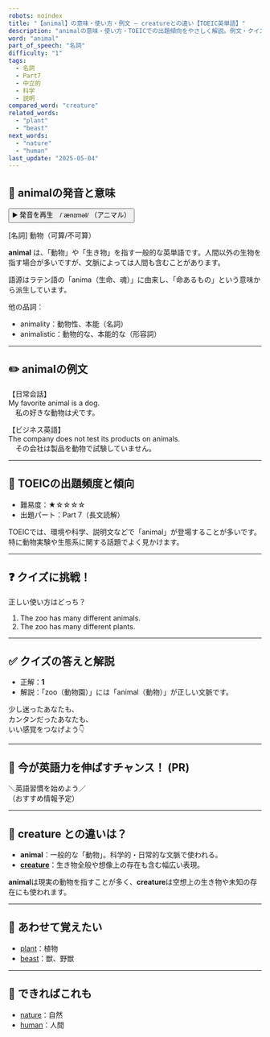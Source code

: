 ```yaml
---
robots: noindex
title: "【animal】の意味・使い方・例文 ― creatureとの違い【TOEIC英単語】"
description: "animalの意味・使い方・TOEICでの出題傾向をやさしく解説。例文・クイズ付きでcreatureとの違いもわかりやすく学べます。"
word: "animal"
part_of_speech: "名詞"
difficulty: "1"
tags:
  - 名詞
  - Part7
  - 中立的
  - 科学
  - 説明
compared_word: "creature"
related_words:
  - "plant"
  - "beast"
next_words:
  - "nature"
  - "human"
last_update: "2025-05-04"
---
```


## 🔰 animalの発音と意味

<button class="play-audio" onclick="playTTS('animal')">
  <span class="play-audio-main">
    ▶️ 発音を再生　/ˈænɪməl/
  </span>
  <span class="play-audio-sub">
    （アニマル）
  </span>
</button>

[名詞] 動物（可算/不可算）

**animal** は、「動物」や「生き物」を指す一般的な英単語です。人間以外の生物を指す場合が多いですが、文脈によっては人間も含むことがあります。

語源はラテン語の「anima（生命、魂）」に由来し、「命あるもの」という意味から派生しています。

他の品詞：  
- animality：動物性、本能（名詞）
- animalistic：動物的な、本能的な（形容詞）

---

## ✏️ animalの例文

【日常会話】  
My favorite animal is a dog.  
　私の好きな動物は犬です。

【ビジネス英語】  
The company does not test its products on animals.  
　その会社は製品を動物で試験していません。

---

## 🎯 TOEICの出題頻度と傾向

- 難易度：★☆☆☆☆
- 出題パート：Part 7（長文読解）

TOEICでは、環境や科学、説明文などで「animal」が登場することが多いです。特に動物実験や生態系に関する話題でよく見かけます。

---

## ❓ クイズに挑戦！

正しい使い方はどっち？

1. The zoo has many different animals.  
2. The zoo has many different plants.

---

## ✅ クイズの答えと解説

- 正解：**1**
- 解説：「zoo（動物園）」には「animal（動物）」が正しい文脈です。

少し迷ったあなたも、  
カンタンだったあなたも、  
いい感覚をつなげよう👇️

---

## 🚀 今が英語力を伸ばすチャンス！ (PR)

<div class="info-center">
＼英語習慣を始めよう／<br>  
（おすすめ情報予定）
</div>

---

## 🤔  creature との違いは？

- **animal**：一般的な「動物」。科学的・日常的な文脈で使われる。
- **[creature](/word/creature)**：生き物全般や想像上の存在も含む幅広い表現。

**animal**は現実の動物を指すことが多く、**creature**は空想上の生き物や未知の存在にも使われます。

---

## 🧩 あわせて覚えたい

- [plant](/word/plant)：植物
- [beast](/word/beast)：獣、野獣

---

## 📖 できればこれも

- [nature](/word/nature)：自然
- [human](/word/human)：人間

<!-- cvid: aid21_bid13 -->
